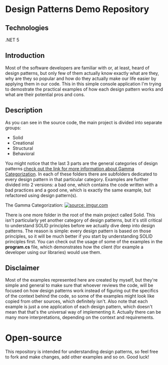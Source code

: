 # Design Patterns Demo Repository

## Technologies
.NET 5

## Introduction
Most of the software developers are familiar with or, at least, heard of design patterns, but only few of them actually know exactly what are they, why are they so popular and how do they actually make our life easier by applying them in our code.
This in this simple console application I'm trying to demostrate the practical examples of how each design pattern works and what are their potential pros and cons.

## Description
As you can see in the source code, the main project is divided into separate groups:

* Solid
* Creational
* Structural
* Behavioral

You might notice that the last 3 parts are the general categories of design patterns [check out the link for more information about Gamma Categorization](https://en.wikipedia.org/wiki/Design_Patterns#Patterns_by_type). In each of these folders there are subfolders dedicated to every design pattern in that particular category. Examples are further divided into 2 versions: a bad one, which contains the code written with a bad practices and a good one, which is exactly the same example, but refactored using design pattern(s).

The Gamma Categorization:
<a href="https://imgur.com/nPdv8sH"><img src="https://i.imgur.com/nPdv8sH.png" title="source: imgur.com" /></a>

There is one more folder in the root of the main project called Solid. This isn't particularly yet another category of design patterns, but it's still critical to understand SOLID principles before we actually dive deep into design patterns. The reason is simple: every design pattern is based on those principles, so it will be much better if you start by understanding SOLID principles first.
You can check out the usage of some of the examples in the **program.cs** file, which demonstrates how the client (for example a developer using our libraries) would use them.

## Disclaimer
Most of the examples represented here are created by myself, but they're simple and general to make sure that whoever reviews the code, will be focused on how design patterns work instead of figuring out the specifics of the context behind the code, so some of the examples might look like copied from other sources, which definitely isn't.
Also note that each example is just a one application of each design pattern, which doesn't mean that that's the universal way of implementing it. Actually there can be many more interpretations, depending on the context and requirements.

# Open-source
This repository is intended for understanding design patterns, so feel free to fork and make changes, add other examples and so on. Good luck!